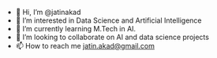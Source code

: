 - 👋 Hi, I’m @jatinakad
- 👀 I’m interested in Data Science and Artificial Intelligence
- 🌱 I’m currently learning M.Tech in AI.
- 💞️ I’m looking to collaborate on AI and data science projects
- 📫 How to reach me jatin.akad@gmail.com

<!---
jatinakad/jatinakad is a ✨ special ✨ repository because its `README.md` (this file) appears on your GitHub profile.
You can click the Preview link to take a look at your changes.
--->
